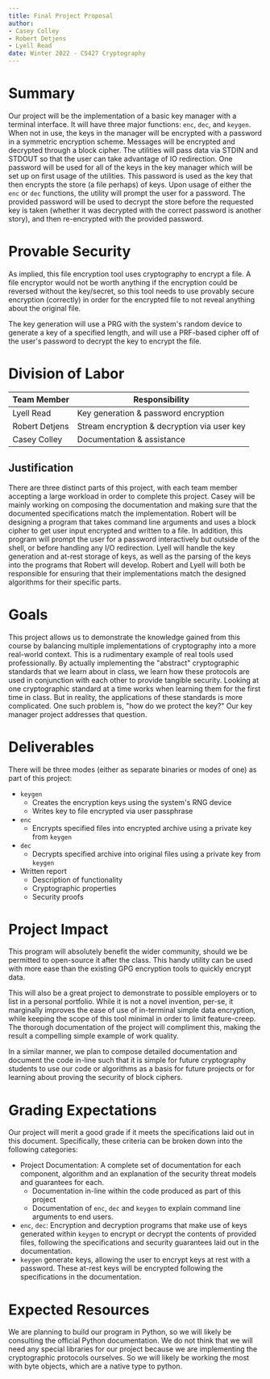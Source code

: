 ```yaml
---
title: Final Project Proposal
author:
- Casey Colley
- Robert Detjens
- Lyell Read
date: Winter 2022 - CS427 Cryptography
---
```


# Summary

Our project will be the implementation of a basic key manager with a terminal interface. It will have three major
functions: `enc`, `dec`, and `keygen`. When not in use, the keys in the manager will be encrypted with a password in a
symmetric encryption scheme. Messages will be encrypted and decrypted through a block cipher. The utilities will pass
data via STDIN and STDOUT so that the user can take advantage of IO redirection. One password will be used for all of
the keys in the key manager which will be set up on first usage of the utilities. This password is used as the key that
then encrypts the store (a file perhaps) of keys. Upon usage of either the `enc` or `dec` functions, the utility will
prompt the user for a password. The provided password will be used to decrypt the store before the requested key is
taken (whether it was decrypted with the correct password is another story), and then re-encrypted with the provided
password.

# Provable Security

As implied, this file encryption tool uses cryptography to encrypt a file. A file encryptor would not be worth anything
if the encryption could be reversed without the key/secret, so this tool needs to use provably secure encryption
(correctly) in order for the encrypted file to not reveal anything about the original file.

The key generation will use a PRG with the system's random device to generate a key of a specified length, and will use
a PRF-based cipher off of the user's password to decrypt the key to encrypt the file.

# Division of Labor

| Team Member    | Responsibility                              |
|----------------|---------------------------------------------|
| Lyell Read     | Key generation & password encryption        |
| Robert Detjens | Stream encryption & decryption via user key |
| Casey Colley   | Documentation & assistance                  |

## Justification

There are three distinct parts of this project, with each team member accepting a large workload in order to complete this project. Casey will be mainly working on composing the documentation and making sure that the documented specifications match the implementation. Robert will be designing a program that takes command line arguments and uses a block cipher to get user input encrypted and written to a file. In addition, this program will prompt the user for a password interactively but outside of the shell, or before handling any I/O redirection. Lyell will handle the key generation and at-rest storage of keys, as well as the parsing of the keys into the programs that Robert will develop. Robert and Lyell will both be responsible for ensuring that their implementations match the designed algorithms for their specific parts.

# Goals

This project allows us to demonstrate the knowledge gained from this course by balancing multiple implementations of
cryptography into a more real-world context. This is a rudimentary example of real tools used professionally. By
actually implementing the "abstract" cryptographic standards that we learn about in class, we learn how these protocols
are used in conjunction with each other to provide tangible security. Looking at one cryptographic standard at a time
works when learning them for the first time in class. But in reality, the applications of these standards is more
complicated. One such problem is, "how do we protect the key?" Our key manager project addresses that question.

# Deliverables

There will be three modes (either as separate binaries or modes of one) as part of this project:

- `keygen`
  - Creates the encryption keys using the system's RNG device
  - Writes key to file encrypted via user passphrase
- `enc`
  - Encrypts specified files into encrypted archive using a private key from `keygen`
- `dec`
  - Decrypts specified archive into original files using a private key from `keygen`
- Written report
    - Description of functionality
    - Cryptographic properties
    - Security proofs

# Project Impact

This program will absolutely benefit the wider community, should we be permitted to open-source it after the class. This handy utility can be used with more ease than the existing GPG encryption tools to quickly encrypt data.

This will also be a great project to demonstrate to possible employers or to list in a personal portfolio. While it is not a novel invention, per-se, it marginally improves the ease of use of in-terminal simple data encryption, while keeping the scope of this tool minimal in order to limit feature-creep. The thorough documentation of the project will compliment this, making the result a compelling simple example of work quality. 

In a similar manner, we plan to compose detailed documentation and document the code in-line such that it is simple for future cryptography students to use our code or algorithms as a basis for future projects or for learning about proving the security of block ciphers.

# Grading Expectations

Our project will merit a good grade if it meets the specifications laid out in this document. Specifically, these criteria can be broken down into the following categories:

- Project Documentation: A complete set of documentation for each component, algorithm and an explanation of the security threat models and guarantees for each. 
  - Documentation in-line within the code produced as part of this project
  - Documentation of `enc`, `dec` and `keygen` to explain command line arguments to end users.
- `enc`, `dec`: Encryption and decryption programs that make use of keys generated within `keygen` to encrypt or decrypt the contents of provided files, following the specifications and security guarantees laid out in the documentation.
- `keygen` generate keys, allowing the user to encrypt keys at rest with a password. These at-rest keys will be encrypted following the specifications in the documentation.

# Expected Resources

We are planning to build our program in Python, so we will likely be consulting the official Python documentation. We do
not think that we will need any special libraries for our project because we are implementing the cryptographic
protocols ourselves. So we will likely be working the most with byte objects, which are a native type to python.
